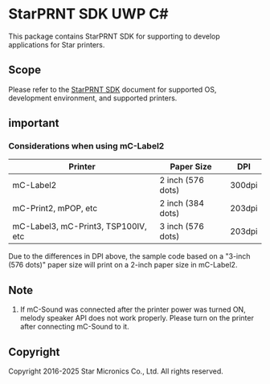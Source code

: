 # StarPRNT SDK UWP C#

This package contains StarPRNT SDK for supporting to develop applications for Star printers.

## Scope

Please refer to the [StarPRNT SDK](https://www.star-m.jp/products/s_print/sdk/starprnt_sdk/manual/uwp_csharp/en/index.html) document for supported OS, development environment, and supported printers.

## important

### Considerations when using mC-Label2

| Printer                             | Paper Size            | DPI                   |
| ----------------------------------- | --------------------- | --------------------- |
| mC-Label2                           | 2 inch (576 dots)     | 300dpi                |
| mC-Print2, mPOP, etc                | 2 inch (384 dots)     | 203dpi                |
| mC-Label3, mC-Print3, TSP100IV, etc | 3 inch (576 dots)     | 203dpi                |

Due to the differences in DPI above, the sample code based on a "3-inch (576 dots)" paper size will print on a 2-inch paper size in mC-Label2.

## Note

1.  If mC-Sound was connected after the printer power was turned ON, melody speaker API does not work properly. Please turn on the printer after connecting mC-Sound to it.

## Copyright

Copyright 2016-2025 Star Micronics Co., Ltd. All rights reserved.
